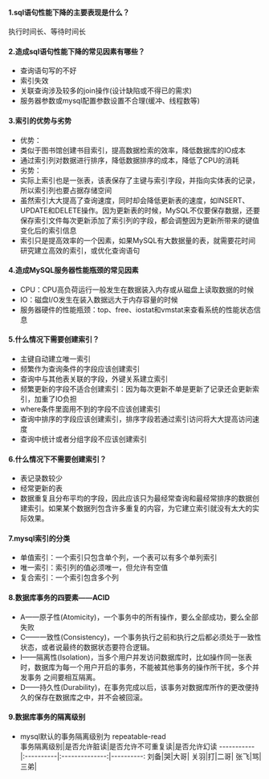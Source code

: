 #### 1.sql语句性能下降的主要表现是什么？
执行时间长、等待时间长

#### 2.造成sql语句性能下降的常见因素有哪些？
* 查询语句写的不好
* 索引失效
* 关联查询涉及较多的join操作(设计缺陷或不得已的需求)
* 服务器参数或mysql配置参数设置不合理(缓冲、线程数等)

#### 3.索引的优势与劣势
* 优势：
* 类似于图书馆创建书目索引，提高数据检索的效率，降低数据库的IO成本
* 通过索引列对数据进行排序，降低数据排序的成本，降低了CPU的消耗
* 劣势：
* 实际上索引也是一张表，该表保存了主键与索引字段，并指向实体表的记录，所以索引列也要占据存储空间
* 虽然索引大大提高了查询速度，同时却会降低更新表的速度，如INSERT、UPDATE和DELETE操作。因为更新表的时候，MySQL不仅要保存数据，还要保存索引文件每次更新添加了索引列的字段，都会调整因为更新所带来的键值变化后的索引信息
* 索引只是提高效率的一个因素，如果MySQL有大数据量的表，就需要花时间研究建立高效的索引，或优化查询语句

#### 4.造成MySQL服务器性能瓶颈的常见因素
* CPU：CPU高负荷运行一般发生在数据装入内存或从磁盘上读取数据的时候
* IO：磁盘I/O发生在装入数据远大于内存容量的时候
* 服务器硬件的性能瓶颈：top、free、iostat和vmstat来查看系统的性能状态信息

#### 5.什么情况下需要创建索引？
* 主键自动建立唯一索引
* 频繁作为查询条件的字段应该创建索引
* 查询中与其他表关联的字段，外键关系建立索引
* 频繁更新的字段不适合创建索引：因为每次更新不单是更新了记录还会更新索引，加重了IO负担
* where条件里面用不到的字段不应该创建索引
* 查询中排序的字段应该创建索引，排序字段若通过索引访问将大大提高访问速度
* 查询中统计或者分组字段不应该创建索引

#### 6.什么情况下不需要创建索引？
* 表记录数较少
* 经常更新的表
* 数据重复且分布平均的字段，因此应该只为最经常查询和最经常排序的数据创建索引。如果某个数据列包含许多重复的内容，为它建立索引就没有太大的实际效果。

#### 7.mysql索引的分类
* 单值索引：一个索引只包含单个列，一个表可以有多个单列索引
* 唯一索引：索引列的值必须唯一，但允许有空值
* 复合索引：一个索引包含多个列

#### 8.数据库事务的四要素——ACID
* A——原子性(Atomicity)，一个事务中的所有操作，要么全部成功，要么全部失败
* C——一致性(Consistency)，一个事务执行之前和执行之后都必须处于一致性状态，或者说最终的数据状态要符合逻辑。
* I——隔离性(Isolation)，当多个用户并发访问数据库时，比如操作同一张表时，数据库为每一个用户开启的事务，不能被其他事务的操作所干扰，多个并发事务
之间要相互隔离。
* D——持久性(Durability)，在事务完成以后，该事务对数据库所作的更改便持久的保存在数据库之中，并不会被回滚。

#### 9.数据库事务的隔离级别
* mysql默认的事务隔离级别为 repeatable-read  </br>
事务隔离级别|是否允许脏读|是否允许不可重复读|是否允许幻读
-----------|:----------|:--------------:|----------:
刘备|哭|大哥|
关羽|打|二哥|
张飞|骂|三弟|













